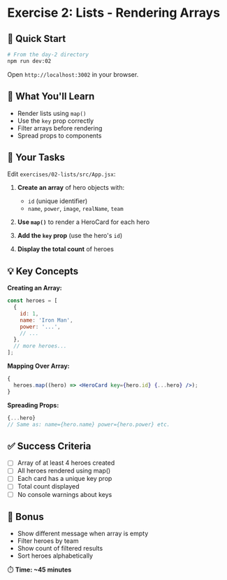 # Exercise 2: Lists - Rendering Arrays

## 🚀 Quick Start

```bash
# From the day-2 directory
npm run dev:02
```

Open `http://localhost:3002` in your browser.

## 📝 What You'll Learn

- Render lists using `map()`
- Use the `key` prop correctly
- Filter arrays before rendering
- Spread props to components

## 🎯 Your Tasks

Edit `exercises/02-lists/src/App.jsx`:

1. **Create an array** of hero objects with:

   - `id` (unique identifier)
   - `name`, `power`, `image`, `realName`, `team`

2. **Use `map()`** to render a HeroCard for each hero

3. **Add the `key` prop** (use the hero's `id`)

4. **Display the total count** of heroes

## 💡 Key Concepts

**Creating an Array:**

```jsx
const heroes = [
  {
    id: 1,
    name: 'Iron Man',
    power: '...',
    // ...
  },
  // more heroes...
];
```

**Mapping Over Array:**

```jsx
{
  heroes.map((hero) => <HeroCard key={hero.id} {...hero} />);
}
```

**Spreading Props:**

```jsx
{...hero}
// Same as: name={hero.name} power={hero.power} etc.
```

## ✅ Success Criteria

- [ ] Array of at least 4 heroes created
- [ ] All heroes rendered using map()
- [ ] Each card has a unique key prop
- [ ] Total count displayed
- [ ] No console warnings about keys

## 🎁 Bonus

- Show different message when array is empty
- Filter heroes by team
- Show count of filtered results
- Sort heroes alphabetically

⏱️ **Time: ~45 minutes**
